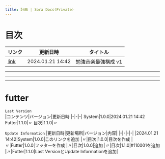 ```yaml
---
title: 計画 | Sora Docs(Private)
---
```

# 目次
|リンク|更新日時|タイトル|
|-|-|-|
|[link](/docs-sora81dev/docs/#110001/)|2024.01.21 14:42|勉強音楽最強構成 v1|
---
---
---
# futter
`Last Version`  
|コンテンツ|バージョン|更新日時
|-|-|-|
System|1.0.0|2024.01.21 14:42
Futter|1.1.0|〃
目次|1.1.0|〃

`Update Information`
|更新日時|更新場所|バージョン|内容|
|-|-|-|-|
|2024.01.21 14:42|System|1.0.0|このリンクを追加
|〃|目次|1.0.0|目次を作成
|〃|Futter|1.0.0|フッターを作成
|〃|目次|1.0.0|追加
|〃|目次|1.1.0|#110001を追加
|〃|Futter|1.1.0|Last VersionとUpdate Informationを追加|